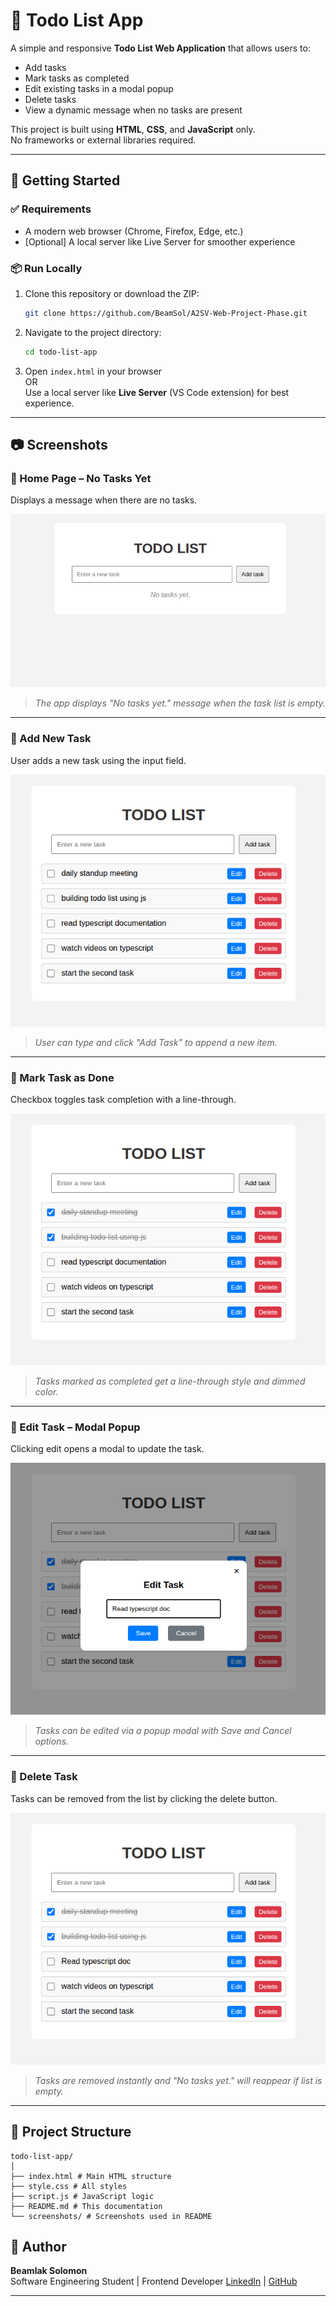 # 📝 Todo List App

A simple and responsive **Todo List Web Application** that allows users to:

- Add tasks
- Mark tasks as completed
- Edit existing tasks in a modal popup
- Delete tasks
- View a dynamic message when no tasks are present

This project is built using **HTML**, **CSS**, and **JavaScript** only.  
No frameworks or external libraries required.

---

## 🚀 Getting Started

### ✅ Requirements
- A modern web browser (Chrome, Firefox, Edge, etc.)
- [Optional] A local server like Live Server for smoother experience

### 📦 Run Locally

1. Clone this repository or download the ZIP:
    ```bash
    git clone https://github.com/BeamSol/A2SV-Web-Project-Phase.git
    ```

2. Navigate to the project directory:
    ```bash
    cd todo-list-app
    ```

3. Open `index.html` in your browser  
   OR  
   Use a local server like **Live Server** (VS Code extension) for best experience.

---

## 📷 Screenshots

### 🔹 Home Page – No Tasks Yet
Displays a message when there are no tasks.

![No Task Page Screenshot](screenshots/no-tasks.png)
> *The app displays "No tasks yet." message when the task list is empty.*

---

### 🔹 Add New Task
User adds a new task using the input field.

![Add Task Screenshot](screenshots/add-tasks.png)
> *User can type and click "Add Task" to append a new item.*

---

### 🔹 Mark Task as Done
Checkbox toggles task completion with a line-through.

![Done Task Screenshot](screenshots/mark-done.png)
> *Tasks marked as completed get a line-through style and dimmed color.*

---

### 🔹 Edit Task – Modal Popup
Clicking edit opens a modal to update the task.

![Edit Modal Screenshot](screenshots/edit-modal.png)
> *Tasks can be edited via a popup modal with Save and Cancel options.*

---

### 🔹 Delete Task
Tasks can be removed from the list by clicking the delete button.

![Delete Task Screenshot](screenshots/delete-task.png)
> *Tasks are removed instantly and "No tasks yet." will reappear if list is empty.*

---

## 📁 Project Structure

```
todo-list-app/
│
├── index.html # Main HTML structure
├── style.css # All styles
├── script.js # JavaScript logic
├── README.md # This documentation
└── screenshots/ # Screenshots used in README
```

## 🙌 Author

**Beamlak Solomon**  
Software Engineering Student | Frontend Developer 
[LinkedIn](https://www.linkedin.com/in/beamlak-solomon-540890264/) | [GitHub](https://github.com/BeamSol)

---